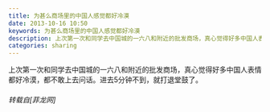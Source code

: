 ```yaml
---
title: 为甚么商场里的中国人感觉都好冷漠
date: 2013-10-16 10:50
keywords: 为甚么商场里的中国人感觉都好冷漠
description: 上次第一次和同学去中国城的一六八和附近的批发商场，真心觉得好多中国人表情都好冷漠，都不敢上去问话。进去5分钟不到，就打退堂鼓了。
categories: sharing
---
```

<td class="t_f" id="postmessage_65076">

上次第一次和同学去中国城的一六八和附近的批发商场，真心觉得好多中国人表情都好冷漠，都不敢上去问话。进去5分钟不到，就打退堂鼓了。<img alt="" border="0" onclick="" onmouseover="" smilieid="107" src="static/image/smiley/qiubilong/8.gif"/></td>
###### 转载自[菲龙网]